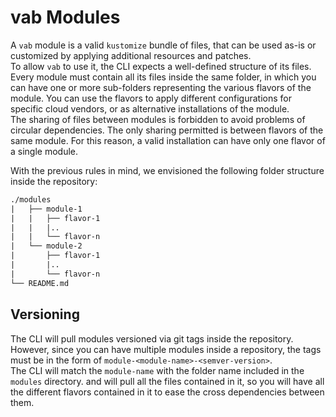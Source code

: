# vab Modules

A `vab` module is a valid `kustomize` bundle of files, that can be used as-is or customized by applying additional resources
and patches.  
To allow `vab` to use it, the CLI expects a well-defined structure of its files. Every module must contain all
its files inside the same folder, in which you can have one or more sub-folders representing the various flavors of the module. You can use the flavors to apply different configurations for specific cloud vendors, or as
alternative installations of the module.  
The sharing of files between modules is forbidden to avoid problems of circular dependencies. The only sharing permitted
is between flavors of the same module. For this reason, a valid installation can have only one flavor of a single module.

With the previous rules in mind, we envisioned the following folder structure inside the repository:

```txt
./modules
|   ├── module-1
|   |   ├── flavor-1
|   |   |..
|   |   └── flavor-n
|   └── module-2
|       ├── flavor-1
|       |..
|       └── flavor-n
└── README.md
```

## Versioning

The CLI will pull modules versioned via git tags inside the repository. However, since you can have multiple modules inside a repository, the tags must be in the form of `module-<module-name>-<semver-version>`.  
The CLI will match the `module-name` with the folder name included in the `modules` directory. and will pull all
the files contained in it, so you will have all the different flavors contained in it to ease the cross dependencies
between them.
